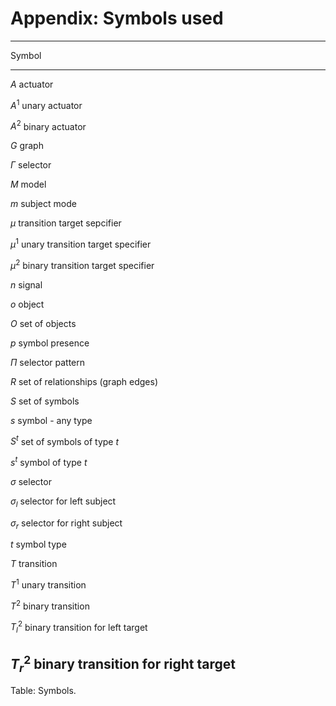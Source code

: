 # Appendix: Symbols used

-------------------------------------------------------------------------
Symbol
------------ ----------------------------------------------------------------
$A$          actuator

$A^1$        unary actuator

$A^2$        binary actuator

$G$          graph

$\Gamma$     selector

$M$          model

$m$          subject mode

$\mu$        transition target sepcifier

$\mu^1$      unary transition target specifier

$\mu^2$      binary transition target specifier

$n$          signal

$o$          object

$O$          set of objects

$p$          symbol presence

$\Pi$        selector pattern

$R$          set of relationships (graph edges)

$S$          set of symbols

$s$          symbol - any type

$S^t$        set of symbols of type $t$

$s^t$        symbol of type $t$

$\sigma$     selector

$\sigma_l$   selector for left subject

$\sigma_r$   selector for right subject

$t$          symbol type

$T$          transition

$T^1$        unary transition

$T^2$        binary transition

$T^2_l$      binary transition for left target 

$T^2_r$      binary transition for right target
-------------------------------------------------------------------------

Table: Symbols.


